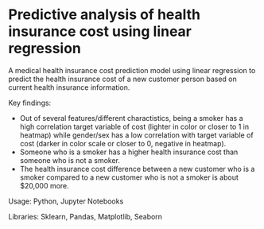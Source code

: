 # Predictive analysis of health insurance cost using linear regression

A medical health insurance cost prediction model using linear regression to predict the health insurance cost of a new customer person based on current health insurance information.

Key findings:
- Out of several features/different charactistics, being a smoker has a high correlation target variable of cost (lighter in color or closer to 1 in heatmap) while gender/sex has a low correlation with target variable of cost (darker in color scale or closer to 0, negative in heatmap).
- Someone who is a smoker has a higher health insurance cost than someone who is not a smoker.
- The health insurance cost difference between a new customer who is a smoker compared to a new customer who is not a smoker is about $20,000 more.

Usage: Python, Jupyter Notebooks

Libraries: Sklearn, Pandas, Matplotlib, Seaborn
